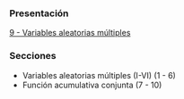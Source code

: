 ### Presentación

[9 - Variables aleatorias múltiples](https://www.overleaf.com/project/5c376b163d7cdc5c9060a1ca)

### Secciones
- Variables aleatorias múltiples (I-VI) (1 - 6)
- Función acumulativa conjunta (7 - 10)